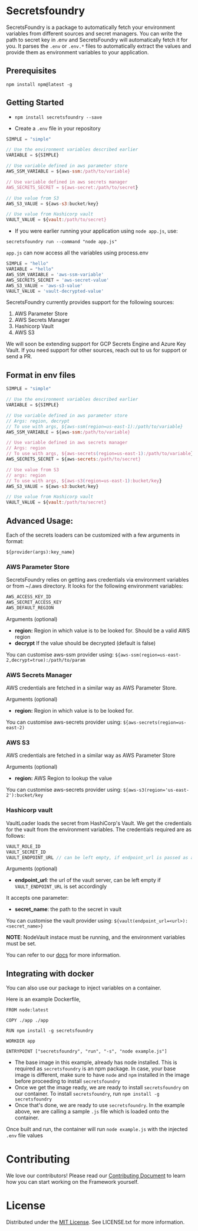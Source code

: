 # Secretsfoundry

SecretsFoundry is a package to automatically fetch your environment variables
from different sources and secret managers. You can write the path to secret key in .env and
SecretsFoundry will automatically fetch it for you. It parses the `.env` or `.env.*` files
to automatically extract the values and provide them as environment variables to your
application.

## Prerequisites

`npm install npm@latest -g`

## Getting Started

- `npm install secretsfoundry --save`

- Create a `.env` file in your repository

```js
SIMPLE = "simple"

// Use the environment variables described earlier
VARIABLE = ${SIMPLE}

// Use variable defined in aws parameter store
AWS_SSM_VARIABLE = ${aws-ssm:/path/to/variable}

// Use variable defined in aws secrets manager
AWS_SECRETS_SECRET = ${aws-secret:/path/to/secret}

// Use value from S3
AWS_S3_VALUE = ${aws-s3:bucket/key}

// Use value from Hashicorp vault
VAULT_VALUE = ${vault:/path/to/secret}
```

- If you were earlier running your application using `node app.js`, use:

`secretsfoundry run --command "node app.js"`

`app.js` can now access all the variables using process.env

```js
SIMPLE = "hello"
VARIABLE = "hello"
AWS_SSM_VARIABLE = 'aws-ssm-variable'
AWS_SECRETS_SECRET = 'aws-secret-value'
AWS_S3_VALUE = 'aws-s3-value'
VAULT_VALUE = 'vault-decrypted-value'
```

SecretsFoundry currently provides support for the following sources:

1. AWS Parameter Store
2. AWS Secrets Manager
3. Hashicorp Vault
4. AWS S3

We will soon be extending support for GCP Secrets Engine and Azure Key Vault. If you need support
for other sources, reach out to us for support or send a PR.

## Format in env files

```js
SIMPLE = "simple"

// Use the environment variables described earlier
VARIABLE = ${SIMPLE}

// Use variable defined in aws parameter store
// Args: region, decrypt
// To use with args, ${aws-ssm(region=us-east-1):/path/to/variable}
AWS_SSM_VARIABLE = ${aws-ssm:/path/to/variable}

// Use variable defined in aws secrets manager
// Args: region
// To use with args, ${aws-secrets(region=us-east-1):/path/to/variable}
AWS_SECRETS_SECRET = ${aws-secrets:/path/to/secret}

// Use value from S3
// args: region
// To use with args, ${aws-s3(region=us-east-1):bucket/key}
AWS_S3_VALUE = ${aws-s3:bucket/key}

// Use value from Hashicorp vault
VAULT_VALUE = ${vault:/path/to/secret}
```

## Advanced Usage:

Each of the secrets loaders can be customized with a few arguments in format:

`${provider(args):key_name}`

### AWS Parameter Store

SecretsFoundry relies on getting aws credentials via environment variables or from ~/.aws directory.
It looks for the following environment variables:

```js
AWS_ACCESS_KEY_ID
AWS_SECRET_ACCESS_KEY
AWS_DEFAULT_REGION
```

Arguments (optional)

- **region:** Region in which value is to be looked for. Should be a valid AWS region
- **decrypt** If the value should be decrypted (default is false)

You can customise aws-ssm provider using:
`${aws-ssm(region=us-east-2,decrypt=true):/path/to/param`

### AWS Secrets Manager

AWS credentials are fetched in a similar way as AWS Parameter Store.

Arguments (optional)
- **region:** Region in which value is to be looked for.

You can customise aws-secrets provider using:
`${aws-secrets(region=us-east-2)`

### AWS S3

AWS credentials are fetched in a similar way as AWS Parameter Store

Arguments (optional)
- **region:** AWS Region to lookup the value

You can customise aws-secrets provider using:
`${aws-s3(region='us-east-2'):bucket/key`

### Hashicorp vault

VaultLoader loads the secret from HashiCorp's Vault. We get the credentials for the vault from the environment variables. The credentials required are as follows:
```js
VAULT_ROLE_ID
VAULT_SECRET_ID
VAULT_ENDPOINT_URL // can be left empty, if endpoint_url is passed as argument
```

Arguments (optional)
- **endpoint_url**: the url of the vault server, can be left empty if `VAULT_ENDPOINT_URL` is set accordingly

It accepts one parameter: 
- **secret_name**: the path to the secret in vault

You can customise the vault provider using:
`${vault(endpoint_url=<url>):<secret_name>}`

**NOTE**: NodeVault instace must be running, and the environment variables must be set.

You can refer to our [docs](https://abhichoudhary06.gitbook.io/secretsfoundry/) for more information.

## Integrating with docker
You can also use our package to inject variables on a container. 

Here is an example Dockerfile, 

```docker
FROM node:latest  
  
COPY ./app ./app  
  
RUN npm install -g secretsfoundry  
  
WORKDIR app  
  
ENTRYPOINT ["secretsfoundry", "run", "-s", "node example.js"]
```
- The base image in this example, already has node installed. This is required as `secretsfoundry` is an npm package. In case, your base image is different, make sure to have `node` and `npm` installed in the image before proceeding to install `secretsfoundry`
- Once we get the image ready, we are ready to install  `secretsfoundry` on our container. To install  `secretsfoundry`, run `npm install -g secretsfoundry`
- Once that's done, we are ready to use `secretsfoundry`. In the example above, we are calling a sample `.js` file which is loaded onto the container. 

Once built and run, the container will run `node example.js` with the injected `.env` file values
# Contributing

We love our contributors! Please read our [Contributing Document](CONTRIBUTING.md) to learn how you can start working on the Framework yourself.

# License

Distributed under the [MIT License](./LICENSE.txt). See LICENSE.txt for more information.
